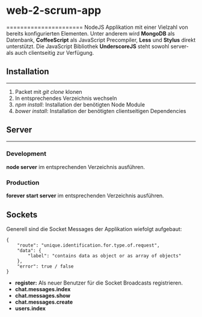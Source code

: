 # web-2-scrum-app
======================
NodeJS Applikation mit einer Vielzahl von bereits konfigurierten Elementen. Unter anderem
wird **MongoDB** als Datenbank, **CoffeeScript** als JavaScript Precompiler, **Less** und
**Stylus** direkt unterstützt.
Die JavaScript Bibliothek **UnderscoreJS** steht sowohl server- als auch clientseitig zur Verfügung.


## Installation
----------------------
1.  Packet mit *git clone <Pfad zum Git Repository>* klonen
2.  In entsprechendes Verzeichnis wechseln
3.  *npm install*: Installation der benötigten Node Module
4.  *bower install*: Installation der benötigten clientseitigen Dependencies


## Server
----------------------
### Development
**node server** im entsprechenden Verzeichnis ausführen.

### Production
**forever start server** im entsprechenden Verzeichnis ausführen.

## Sockets
Generell sind die Socket Messages der Applikation wiefolgt aufgebaut:

	{
		"route": "unique.identification.for.type.of.request",
		"data": {
			"label": "contains data as object or as array of objects"
		},
		"error": true / false
	}


- **register:** Als neuer Benutzer für die Socket Broadcasts registrieren.
- **chat.messages.index**
- **chat.messages.show**
- **chat.messages.create**
- **users.index**